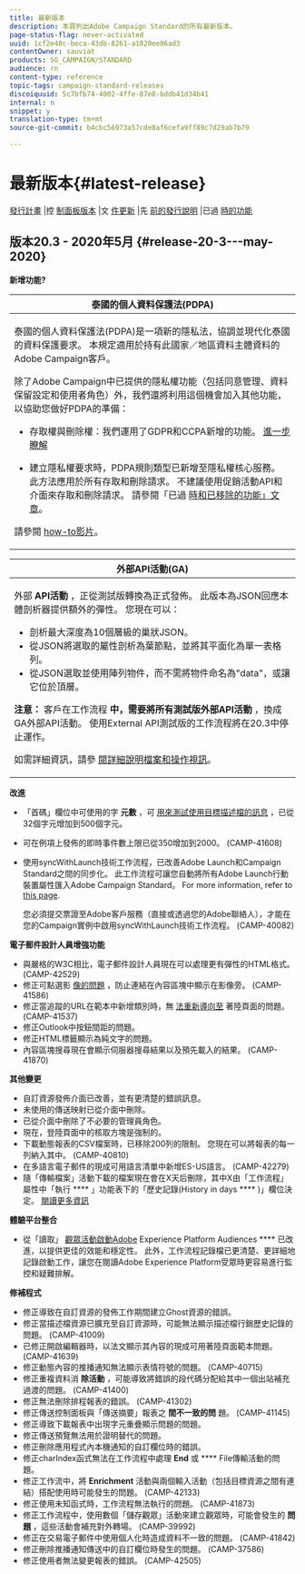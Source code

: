 ```yaml
---
title: 最新版本
description: 本頁列出Adobe Campaign Standard的所有最新版本。
page-status-flag: never-activated
uuid: 1cf2e40c-beca-43db-8261-a1820ee86ad3
contentOwner: sauviat
products: SG_CAMPAIGN/STANDARD
audience: rn
content-type: reference
topic-tags: campaign-standard-releases
discoiquuid: 5c7bfb74-4002-4ffe-87e8-bddb41d34b41
internal: n
snippet: y
translation-type: tm+mt
source-git-commit: b4cbc56973a57cde8af6cefa9ff89c7d29ab7b79

---
```



# 最新版本{#latest-release}

[發行計畫](../../rn/using/release-planning.md) |控 [制面板版本](https://docs.adobe.com/content/help/en/control-panel/using/release-notes.html) |文 [件更新](../../rn/using/documentation-updates.md) |先 [前的發行說明](../../rn/using/release-notes-2020.md) |已過 [時的功能](../../rn/using/deprecated-features.md)

## 版本20.3 - 2020年5月 {#release-20-3---may-2020}

**新增功能?**

<table> 
<thead> 
<tr> 
<th> <strong>泰國的個人資料保護法(PDPA)</strong><br /> </th> 
</tr> 
</thead> 
<tbody> 
<tr> 
<td> <p>泰國的個人資料保護法(PDPA)是一項新的隱私法，協調並現代化泰國的資料保護要求。 本規定適用於持有此國家／地區資料主體資料的Adobe Campaign客戶。</p>
<p>除了Adobe Campaign中已提供的隱私權功能（包括同意管理、資料保留設定和使用者角色）外，我們還將利用這個機會加入其他功能，以協助您做好PDPA的準備：</p>
<ul>
<li>存取權與刪除權：我們運用了GDPR和CCPA新增的功能。 <a href="https://helpx.adobe.com/content/help/en/campaign/kb/acs-privacy.html#righttoaccess">進一步瞭解</a> </li>
<li><p>建立隱私權要求時，PDPA規則類型已新增至隱私權核心服務。 此方法應用於所有存取和刪除請求。 不建議使用促銷活動API和介面來存取和刪除請求。  請參閱「已過 <a href="../../rn/using/deprecated-features.md">時和已移除的功能」文章</a>。</p></li>
</ul>
<p>請參閱 <a href="https://docs.adobe.com/content/help/en/campaign-learn/campaign-standard-tutorials/privacy/privacy-overview.html">how-to影片</a>。</p>
</td> 
</tr> 
</tbody> 
</table>

<table> 
<thead> 
<tr> 
<th> <strong>外部API活動(GA)</strong><br /> </th> 
</tr> 
</thead> 
<tbody> 
<tr> 
  <td> <p>外部 <strong>API活動</strong> ，正從測試版轉換為正式發佈。 此版本為JSON回應本體剖析器提供額外的彈性。 您現在可以：</p>
<ul>
<li>剖析最大深度為10個層級的巢狀JSON。 </li>
<li>從JSON將選取的屬性剖析為葉節點，並將其平面化為單一表格列。</li>
<li>從JSON選取並使用陣列物件，而不需將物件命名為"data"，或讓它位於頂層。</li>
</ul>
<p><strong>注意：</strong> 客戶在工作流程 <strong>中，需要將所有測試版外部API活動</strong> ，換成GA外部API活動。  使用External API測試版的工作流程將在20.3中停止運作。</p>
<p>如需詳細資訊，請參 <a href="../../automating/using/external-api.md">閱詳細說明</a><a href="https://docs.adobe.com/content/help/en/campaign-learn/campaign-standard-tutorials/managing-processes-and-data/data-management-activities/external-api-activity.html">檔案和操作視訊</a>。</p>
</td> 
</tr> 
</tbody> 
</table>

**改進**

* 「首碼」欄位中可使用的字 **元數** ，可 [用來測試使用目標描述檔的訊息](../../sending/using/testing-messages-using-target.md) ，已從32個字元增加到500個字元。
* 可在例項上發佈的即時事件數上限已從350增加到2000。 (CAMP-41608)
* 使用syncWithLaunch技術工作流程，已改善Adobe Launch和Campaign Standard之間的同步化。 此工作流程可讓您自動將所有Adobe Launch行動裝置屬性匯入Adobe Campaign Standard。 For more information, refer to [this page](../../administration/using/technical-workflows.md).

   您必須提交票證至Adobe客戶服務（直接或透過您的Adobe聯絡人），才能在您的Campaign實例中啟用syncWithLaunch技術工作流程。 (CAMP-40082)

**電子郵件設計人員增強功能**

* 與嚴格的W3C相比，電子郵件設計人員現在可以處理更有彈性的HTML格式。 (CAMP-42529)
* 修正可點選影 [像的問題](../../designing/using/links.md#inserting-a-link) ，防止連結在內容區塊中顯示在影像旁。 (CAMP-41586)
* 修正當追蹤的URL在範本中新增類別時，無 [法重新導向至](../../designing/using/links.md#about-tracked-urls) 著陸頁面的問題。 (CAMP-41537)
* 修正Outlook中按鈕間距的問題。
* 修正HTML標籤顯示為純文字的問題。
* 內容區塊搜尋現在會顯示伺服器搜尋結果以及預先載入的結果。 (CAMP-41870)

**其他變更**

* 自訂資源發佈介面已改善，並有更清楚的錯誤訊息。
* 未使用的傳送映射已從介面中刪除。
* 已從介面中刪除了不必要的管理員角色。
* 現在，登陸頁面中的核取方塊是強制的。
* 下載動態報表的CSV檔案時，已移除200列的限制。 您現在可以將報表的每一列納入其中。 (CAMP-40810)
* 在多語言電子郵件的現成可用語言清單中新增ES-US語言。 (CAMP-42279)
* 隨「傳輸檔案」活動下載的檔案現在會在X天后刪除，其中X由「工作流程」屬性中「執行 **** 」功能表下的「歷史記錄(History in days **** )」欄位決定。 [閱讀更多資訊](../../automating/using/executing-a-workflow.md#workflow-properties)

**體驗平台整合**

* 從「讀取」 [觀眾活動啟動Adobe](../../automating/using/aep-targeting-audiences.md) Experience Platform Audiences **** 已改進，以提供更佳的效能和穩定性。 此外，工作流程記錄檔已更清楚、更詳細地記錄啟動工作，讓您在閱讀Adobe Experience Platform受眾時更容易進行監控和疑難排解。

**修補程式**

* 修正導致在自訂資源的發佈工作期間建立Ghost資源的錯誤。
* 修正當描述檔資源已擴充至自訂資源時，可能無法顯示描述檔行銷歷史記錄的問題。 (CAMP-41009)
* 已修正開啟編輯器時，以法文顯示其內容的現成可用著陸頁面範本問題。 (CAMP-41639)
* 修正動態內容的推播通知無法顯示表情符號的問題。 (CAMP-40715)
* 修正重複資料消 **除活動** ，可能導致將錯誤的段代碼分配給其中一個出站補充過渡的問題。 (CAMP-41400)
* 修正無法刪除排程報表的錯誤。 (CAMP-41302)
* 修正傳送控制面板與「傳送摘要」報表之 **間不一致的問** 題。 (CAMP-41145)
* 修正導致下載報表中出現字元重疊顯示問題的問題。
* 修正傳送預覽無法用於證明替代的問題。
* 修正刪除應用程式內本機通知的自訂欄位時的錯誤。
* 修正charIndex函式無法在工作流程中處理 **End** 或 **** File傳輸活動的問題。
* 修正工作流中，將 **Enrichment** 活動與兩個輸入活動（包括目標資源之間有連結）搭配使用時可能發生的問題。 (CAMP-42133)
* 修正使用未知函式時，工作流程無法執行的問題。 (CAMP-41873)
* 修正工作流程中，使用數個「儲存觀眾」活動來建立觀眾時，可能會發生的 **問題** ，這些活動會補充對外轉場。 (CAMP-39992)
* 修正在交易電子郵件中使用個人化時造成資料不一致的問題。 (CAMP-41842)
* 修正刪除推播通知傳送中的自訂欄位時發生的問題。 (CAMP-37586)
* 修正使用者無法變更報表的錯誤。 (CAMP-42505)
